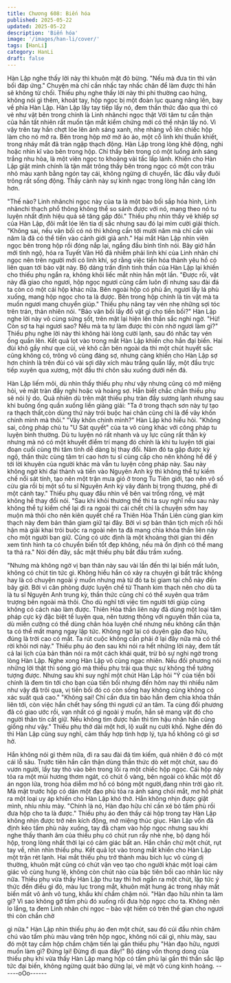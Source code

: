 ```yaml
---
title: Chương 608: Biến hóa
published: 2025-05-22
updated: 2025-05-22
description: 'Biến hóa'
image: '/images/han-li/cover/'
tags: [HanLi]
category: HanLi
draft: false
---
```


Hàn Lập nghe thấy lời này thì khuôn mặt đỏ bừng.
"Nếu mà đưa tin thì vãn bối đáp ứng." Chuyện mà chỉ cần nhấc
tay nhấc chân để làm được thì hắn sẽ không từ chối.
Thiếu phụ nghe thấy lời này thì phi thường cao hứng, không nói
gì thêm, khoát tay, hộp ngọc bị một đoàn lục quang nâng lên, bay
về phía Hàn Lập.
Hàn Lập lấy tay tiếp lấy nó, đem thần thức đảo qua thì có vẻ như
vật bên trong chính là Linh nhãnchi ngọc thật
Với tâm tư cẩn thận của hắn tất nhiên rất muốn tận mắt kiểm
chứng mới có thể nhận lấy nó.
Vì vậy trên tay hắn chợt lóe lên ánh sáng xanh, nhẹ nhàng vỗ lên
chiếc hộp làm cho nó mở ra.
Bên trong hộp mờ mờ ảo ảo, một cỗ linh khí thuần khiết, trong
nháy mắt đã tràn ngập thạch động.
Hàn Lập trong lòng khẽ động, nghi hoặc nhìn kĩ vào bên trong
hộp.
Chỉ thấy bên trong có một luồng ánh sáng trắng nhu hòa, là một
viên ngọc to khoảng vài tấc lấp lánh.
Khiến cho Hàn Lập giật mình chính là tận mắt trông thấy bên
trong ngọc có một con trâu nhỏ màu xanh bằng ngón tay cái,
không ngừng di chuyển, lắc đầu vẫy đuôi trông rất sống động.
Thấy cảnh này sự kinh ngạc trong lòng hắn càng lớn hơn.

"Thế nào? Linh nhãnchi ngọc này của ta là một bảo bối sắp hóa
hình, Linh nhãnchi thạch phổ thông không thể so sánh được với
nó, mang theo nó tu luyện nhất định hiệu quả sẽ tăng gấp đôi."
Thiếu phụ nhìn thấy vẻ khiếp sợ của Hàn Lập, đôi mắt lóe lên tia
dị sắc nhưng sau đó lại mỉm cười giải thích.
"Không sai, nếu vãn bối có nó thì không cần tới mười năm mà chỉ
cần vài năm là đã có thể tiến vào cảnh giới giả anh." Hai mắt Hàn
Lập nhìn viên ngọc bên trong hộp rồi đóng nắp lại, ngẩng đầu
bình tĩnh nói.
Bây giớ hắn mới tỉnh ngộ, hóa ra Tuyết Vân Hồ đã nhiễm phải linh
khí của Linh nhãn chi ngọc nên trên người mới có linh khí, sợ
rằng việc tiến hóa thành yêu hồ có liên quan tới bảo vật này.
Bộ dáng trấn định tinh thần của Hàn Lập lại khiến cho thiếu phụ
ngẩn ra, không khỏi liếc mắt nhìn hắn một lần.
"Được rồi, vật này đã giao cho ngươi, hộp ngọc ngươi cũng cầm
luôn đi nhưng sau đài đá ta còn có một cái hộp khác nữa. Bên
ngoài hộp có phù ấn, ngươi lấy lá phù xuống, mang hộp ngọc cho
ta là được. Bên trong hộp chính là tín vật mà ta muốn ngươi mang
chuyển giúp." Thiếu phụ nâng tay vén nhẹ những sợi tóc trên
trán, thản nhiên nói.
"Bảo vãn bối lấy đồ vật gì cho tiền bối?" Hàn Lập nghe lời này vô
cùng sửng sốt, trên mặt lại hiện lên thần sắc nghi ngờ.
"Hừ! Còn sợ ta hại ngươi sao? Nếu mà ta tự làm được thì còn nhờ
ngươi làm gì?" Thiếu phụ nghe lời này thì không hài lòng cười
lạnh, sau đó nhấc tay vén ống quần lên.
Kết quả lọt vào trong mắt Hàn Lập khiến cho hắn đại biến.
Hai đùi khô gầy như que củi, vẻ khô cằn bên ngoài da thì một
chút huyết sắc cũng không có, trông vô cùng đáng sợ, nhưng
càng khiến cho Hàn Lập sợ hơn chính là trên đùi có vài sợi dây
xích màu trắng quấn lấy, một đầu trực tiếp xuyên qua xương, một
đầu thì chôn sâu xuống dưới nền đá.

Hàn Lập liếm môi, dù nhìn thấy thiếu phụ như vậy nhưng cũng có
mở miệng hỏi, vẻ mặt tràn đầy nghi hoặc và hoảng sợ.
Hắn biết chắc chắn thiếu phụ sẽ nói lý do.
Quả nhiên dù trên mặt thiếu phụ tràn đầy sương lạnh nhưng sau
khi buông ống quần xuống liền giảng giải:
"Ta ở trong thạch sơn này tự tạo ra thạch thất,còn dùng thứ này
trói buộc hai chân cũng chỉ là để vây khốn chính mình mà thôi."
"Vây khốn chính mình?" Hàn Lập khó hiểu hỏi.
"Không sai, công pháp chủ tu "U Sát quyết" của ta vô cùng khác
với công pháp tu luyện bình thường. Dù tu luyện nó rất nhanh và
uy lực cũng rất thần kỳ nhưng mà nó có một khuyết điểm trí mạng
đó chính là khi tu luyện tới giai đoạn cuối cùng thì tâm tính dễ
dàng bị thay đổi. Năm đó ta gặp được kỳ ngộ, thần thức cùng tâm
trí cao hơn tu sĩ cùng cấp cho nên không hề để ý tới lời khuyên
của người khác mà vẫn tu luyện công pháp này. Sau này không
ngờ khi đại thành và tiến vào Nguyên Anh kỳ thì không thể tự
kiềm chế nổi sát tính, tạo nên một trận mưa gió ở trong Tu Tiên
giới, tạo nên vô số cừu gia rồi bị một số tu sĩ Nguyên Anh kỳ vây
đánh bị trọng thương, phế đi một cánh tay."
Thiếu phụ quay đầu nhìn về bên vai trống rống, vẻ mặt không hề
thay đổi nói.
"Sau khi khỏi thương thế thì ta suy nghĩ nếu sau này không thể tự
kiềm chế lại đi ra ngoài thì cái chết chỉ là chuyện sớm hay muộn
mà thôi cho nên kiên quyết chế ra Thiên Hỏa Thần Liên cùng gian
kim thạch này đem bản thân giam giữ tại đây. Bởi vì sợ bản thân
tịch mịch rồi hối hận mà giải khai trói buộc ra ngoài nên ta đã
mang chìa khóa thần liên này cho một người bạn giữ. Cũng có
ước định là một khoảng thời gian thì đến xem tình hình ta có
chuyển biến tốt đẹp không, nếu mà ổn định có thể mang ta thả
ra."
Nói đến đây, sắc mặt thiếu phụ bắt đầu trầm xuống.

"Nhưng mà không ngờ vị bạn thân này sau vài lần đến thì lại biến
mất luôn, không có chút tin tức gì. Không hiểu hắn có xảy ra
chuyện gì bất trắc không hay là có chuyện ngoài ý muốn nhưng
mà từ đó ta bị giam tại chỗ này đến bây giờ. Bởi vì căn phòng
được luyện chế từ Thanh kim thạch nên cho dù ta là tu sĩ Nguyên
Anh trung kỳ, thần thức cũng chỉ có thể xuyên qua trăm trượng
bên ngoài mà thôi. Cho dù nghĩ tới việc tìm người tới giúp cũng
không có cách nào làm được. Thiên Hỏa thần liên này đã dùng
một loại tâm pháp cực kỳ đặc biệt tế luyện qua, nên tương thông
với nguyên thần của ta, dù miễn cưỡng có thể dùng chân hỏa
luyện chế nhưng nếu không cẩn thận ta có thể mất mạng ngay lập
tức. Không ngờ lại có duyên gặp đạo hữu, đúng là trời cao có mắt.
Ta rút cuộc không cần phải ở lại đây nữa mà có thể rời khỏi nơi
này."
Thiếu phụ áo đen sau khi nói ra hết những lời này, đem tất cả lai
lịch của bản thân nói ra một cách khái quát, trừ bỏ sự nghi ngờ
trong lòng Hàn Lập.
Nghe xong Hàn Lập vô cùng ngạc nhiên.
Nếu đối phương nói những lời thật thì sóng gió mà thiếu phụ trải
qua thực sự không thể tưởng tượng được.
Nhưng sau khi suy nghĩ một chút Hàn Lập hỏi
"Ý của tiền bối chính là đem tin tới cho bạn của tiền bối nhưng
đến hôm nay thì nhiều năm như vậy đã trôi qua, vị tiền bối đó có
còn sống hay không cũng không có xác suất quá cao."
"Không sai! Chỉ cần đưa tin bảo hắn đem chìa khóa thần liên tới,
còn việc hắn chết hay sống thì ngươi cứ an tâm. Ta cùng đối
phương đã có giao ước rồi, vạn nhất có gì ngoài ý muốn, hắn sẽ
mang vật đó cho người thân tín cất giữ. Nếu không tìm được hắn
thì tìm hậu nhân hắn cũng giống như vậy." Thiếu phụ thở dài một
hơi, lộ xuất nụ cười khổ.
Nghe đến đó thì Hàn Lập cũng suy nghĩ, cảm thấy hợp tình hợp
lý, tựa hồ không có gì sơ hở.

Hắn không nói gì thêm nữa, đi ra sau đài đá tìm kiếm, quả nhiên
ở đó có một cái lỗ sâu.
Trước tiên hắn cẩn thận dùng thần thức dò xét một chút, sau đó
vươn người, lấy tay thò vào bên trong lôi ra một chiếc hộp ngọc.
Cái hộp này tỏa ra một mùi hương thơm ngát, có chút ố vàng,
bên ngoài có khắc một đồ án ngọn lửa, trong hỏa diễm mơ hồ có
bóng một người,đang nhìn trời gào rít.
Mà mặt trước hộp có dán một đạo phù tỏa ra ánh sáng chói mắt,
mơ hồ phát ra một loại uy áp khiến cho Hàn Lập khó thở.
Hắn không nhịn được giật mình, nhíu nhíu mày.
"Chính là nó, Hàn đạo hữu chỉ cần xé bỏ tấm phù rồi đưa hộp cho
ta là được." Thiếu phụ áo đen thấy cái hộp trong tay Hàn Lập
không nhịn được trở nên kích động, mở miệng thúc giục.
Hàn Lập vốn đã định kéo tấm phù này xuống, tay đã chạm vào
hộp ngọc nhưng sau khi nghe thấy thanh âm của thiếu phụ có
chút run rẩy nhè nhẹ, bộ dạng hồi hộp, trong lòng nhất thời lại có
cảm giác bất an.
Hắn chần chừ một chút, rụt tay về, nhìn nhìn thiếu phụ.
Kết quả lọt vào trong mắt khiến cho Hàn Lập một trận rét lạnh.
Hai mắt thiếu phụ trở thành màu bích lục vô cùng dị thường,
khuôn mặt cũng có chút vặn vẹo tạo cho người khác một loại cảm
giác vô cùng hung lệ, không còn chút nào của bậc tiên bối cao
nhân lúc nãy nữa.
Thiếu phụ vừa thấy Hàn Lập thu tay thì hơi ngẩn ra một chút, lập
tức ý thức đến điều gì đó, màu lục trong mắt, khuôn mặt hung ác
trong nháy mắt biến mất vô ảnh vô tung, khẩu khí chầm chậm nói.
"Hàn đạo hữu nhìn ta làm gì? Vì sao không gỡ tấm phù đó xuống
rồi đưa hộp ngọc cho ta. Không nên lo lắng, ta đem Linh nhãn chi
ngọc – bảo vật hiếm có trên thế gian cho ngươi thì còn chần chờ

gì nữa."
Hàn Lập nhìn thiếu phụ áo đen một chút, sau đó cúi đầu nhìn
chăm chú vào tấm phù màu vàng trên hộp ngọc, không nói cái gì,
nhíu mày, sau đó một tay cầm hộp chầm chậm tiến lại gần thiếu
phụ
"Hàn đạo hữu, ngươi muốn làm gì? Đứng lại! Đừng đi qua đây!"
Bộ dáng vốn thong dong của thiếu phụ khi vừa thấy Hàn Lập
mang hộp có tấm phù lại gần thì thần sắc lập tức đại biến, không
ngừng quát bảo dừng lại, vẻ mặt vô cùng kinh hoảng.
------oOo------
